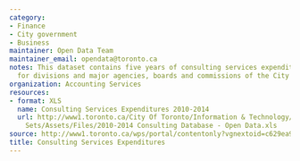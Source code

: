 ```yaml
---
category:
- Finance
- City government
- Business
maintainer: Open Data Team
maintainer_email: opendata@toronto.ca
notes: This dataset contains five years of consulting services expenditure history
  for divisions and major agencies, boards and commissions of the City of Toronto.
organization: Accounting Services
resources:
- format: XLS
  name: Consulting Services Expenditures 2010-2014
  url: http://www1.toronto.ca/City Of Toronto/Information & Technology/Open Data/Data
    Sets/Assets/Files/2010-2014 Consulting Database - Open Data.xls
source: http://www1.toronto.ca/wps/portal/contentonly?vgnextoid=c629ea9ab8cbf210VgnVCM1000003dd60f89RCRD&vgnextchannel=1a66e03bb8d1e310VgnVCM10000071d60f89RCRD
title: Consulting Services Expenditures
---
```

